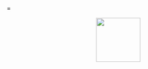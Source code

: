 =<div id="header" align="center">
  <img src="https://avatars.githubusercontent.com/u/70946253?v=4" width="100"/>
</div>
